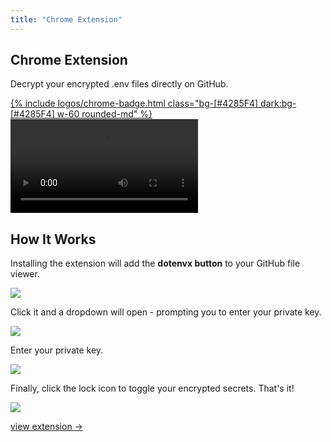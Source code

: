 ```yaml
---
title: "Chrome Extension"
---
```


<section class="max-w-3xl mx-auto mt-20 flex flex-col px-5">
  <h1 class="my-5 text-center text-5xl sm:text-6xl md:text-7xl lg:text-8xl font-bold tracking-tight leading-none text-zinc-950 dark:text-[#ECD53F]">Chrome Extension</h1>
  <p class="mx-auto mt-3 max-w-3xl text-center text-md md:text-lg text-zinc-600 leading-2 mb-6">Decrypt your encrypted .env files directly on GitHub.</p>

  <div class="mx-auto mt-3 text-center">
    <a href="https://chromewebstore.google.com/detail/dotenvx/bgfjfohnmfhchfhcifedcncjdpmibfbp" target="_blank">
      {% include logos/chrome-badge.html class="bg-[#4285F4] dark:bg-[#4285F4] w-60 rounded-md" %}
    </a>
  </div>

  <video class="my-10 w-full rounded-md border border-zinc-200 dark:border-zinc-800" controls>
    <source src="https://github.com/user-attachments/assets/c5401116-9192-4340-be59-e691f2fe3b4e" type="video/mp4">
    your browser does not support the video tag
  </video>

  <h2 class="my-3 mb-1 text-3xl lg:text-4xl font-bold tracking-tight leading-none text-zinc-950 dark:text-zinc-50">How It Works</h2>

  <p class="my-3 text-md md:text-lg text-zinc-600">Installing the extension will add the <strong>dotenvx button</strong> to your GitHub file viewer.</p>

  <img src="https://github.com/user-attachments/assets/c91b843b-4402-458f-aee4-bddeda2c88ef" class="rounded-md my-3 border border-zinc-200 dark:border-zinc-800"/>

  <p class="my-3 text-md md:text-lg text-zinc-600">Click it and a dropdown will open - prompting you to enter your private key.</p>

  <img src="https://github.com/user-attachments/assets/457f5be7-39fe-4176-b045-171a4dfc43d8" class="rounded-md my-3 border border-zinc-200 dark:border-zinc-800" />

  <p class="my-3 text-md md:text-lg text-zinc-600">Enter your private key.</p>

  <img src="https://github.com/user-attachments/assets/58026295-8b53-4e9f-8c82-8674496774c2" class="rounded-md my-3 border border-zinc-200 dark:border-zinc-800"/>

  <p class="my-3 text-md md:text-lg text-zinc-600">Finally, click the lock icon to toggle your encrypted secrets. That's it!</p>

  <img src="https://github.com/user-attachments/assets/979da618-7a80-4129-a573-9ae122c49f34" class="rounded-md my-3 border border-zinc-200 dark:border-zinc-800"/>

  <p class="mt-10 text-center"><a class="link-primary" href="https://chromewebstore.google.com/detail/dotenvx/bgfjfohnmfhchfhcifedcncjdpmibfbp" target="_blank">view extension &rarr;</a></p>

  <div class="mb-24"></div>
</section>
